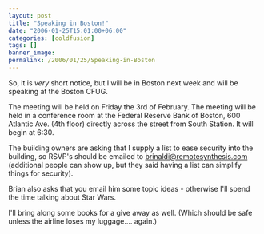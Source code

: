 ```yaml
---
layout: post
title: "Speaking in Boston!"
date: "2006-01-25T15:01:00+06:00"
categories: [coldfusion]
tags: []
banner_image: 
permalink: /2006/01/25/Speaking-in-Boston
---
```


So, it is <i>very</i> short notice, but I will be in Boston next week and will be speaking at the Boston CFUG. 

The meeting will be held on Friday the 3rd of February. The meeting will be held in a conference room at the Federal Reserve Bank of Boston, 600 Atlantic Ave. (4th floor) directly across the street from South Station. It will begin at 6:30. 

The building owners are asking that I supply a list to ease security into the building, so RSVP's should be emailed to brinaldi@remotesynthesis.com (additional people can show up, but they said having a list can simplify things for security). 

Brian also asks that you email him some topic ideas - otherwise I'll spend the time talking about Star Wars.

I'll bring along some books for a give away as well. (Which should be safe unless the airline loses my luggage.... again.)